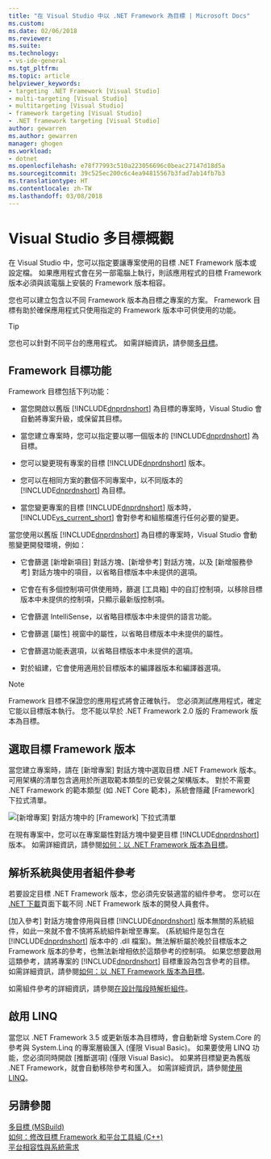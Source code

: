 ```yaml
---
title: "在 Visual Studio 中以 .NET Framework 為目標 | Microsoft Docs"
ms.custom: 
ms.date: 02/06/2018
ms.reviewer: 
ms.suite: 
ms.technology:
- vs-ide-general
ms.tgt_pltfrm: 
ms.topic: article
helpviewer_keywords:
- targeting .NET Framework [Visual Studio]
- multi-targeting [Visual Studio]
- multitargeting [Visual Studio]
- framework targeting [Visual Studio]
- .NET framework targeting [Visual Studio]
author: gewarren
ms.author: gewarren
manager: ghogen
ms.workload:
- dotnet
ms.openlocfilehash: e78f77993c510a223056696c0beac27147d18d5a
ms.sourcegitcommit: 39c525ec200c6c4ea94815567b3fad7ab14fb7b3
ms.translationtype: HT
ms.contentlocale: zh-TW
ms.lasthandoff: 03/08/2018
---
```

# <a name="visual-studio-multi-targeting-overview"></a>Visual Studio 多目標概觀

在 Visual Studio 中，您可以指定要讓專案使用的目標 .NET Framework 版本或設定檔。 如果應用程式會在另一部電腦上執行，則該應用程式的目標 Framework 版本必須與該電腦上安裝的 Framework 版本相容。

您也可以建立包含以不同 Framework 版本為目標之專案的方案。 Framework 目標有助於確保應用程式只使用指定的 Framework 版本中可供使用的功能。

> [!TIP]
> 您也可以針對不同平台的應用程式。 如需詳細資訊，請參閱[多目標](../msbuild/msbuild-multitargeting-overview.md)。

## <a name="framework-targeting-features"></a>Framework 目標功能

Framework 目標包括下列功能：

- 當您開啟以舊版 [!INCLUDE[dnprdnshort](../code-quality/includes/dnprdnshort_md.md)] 為目標的專案時，Visual Studio 會自動將專案升級，或保留其目標。

- 當您建立專案時，您可以指定要以哪一個版本的 [!INCLUDE[dnprdnshort](../code-quality/includes/dnprdnshort_md.md)] 為目標。

- 您可以變更現有專案的目標 [!INCLUDE[dnprdnshort](../code-quality/includes/dnprdnshort_md.md)] 版本。

- 您可以在相同方案的數個不同專案中，以不同版本的 [!INCLUDE[dnprdnshort](../code-quality/includes/dnprdnshort_md.md)] 為目標。

- 當您變更專案的目標 [!INCLUDE[dnprdnshort](../code-quality/includes/dnprdnshort_md.md)] 版本時，[!INCLUDE[vs_current_short](../code-quality/includes/vs_current_short_md.md)] 會對參考和組態檔進行任何必要的變更。

當您使用以舊版 [!INCLUDE[dnprdnshort](../code-quality/includes/dnprdnshort_md.md)] 為目標的專案時，Visual Studio 會動態變更開發環境，例如：

- 它會篩選 [新增新項目] 對話方塊、[新增參考] 對話方塊，以及 [新增服務參考] 對話方塊中的項目，以省略目標版本中未提供的選項。

- 它會在有多個控制項可供使用時，篩選 [工具箱] 中的自訂控制項，以移除目標版本中未提供的控制項，只顯示最新版控制項。

- 它會篩選 IntelliSense，以省略目標版本中未提供的語言功能。

- 它會篩選 [屬性] 視窗中的屬性，以省略目標版本中未提供的屬性。

- 它會篩選功能表選項，以省略目標版本中未提供的選項。

- 對於組建，它會使用適用於目標版本的編譯器版本和編譯器選項。

> [!NOTE]
> Framework 目標不保證您的應用程式將會正確執行。 您必須測試應用程式，確定它能以目標版本執行。 您不能以早於 .NET Framework 2.0 版的 Framework 版本為目標。

## <a name="selecting-a-target-framework-version"></a>選取目標 Framework 版本

當您建立專案時，請在 [新增專案] 對話方塊中選取目標 .NET Framework 版本。 可用架構的清單包含適用於所選取範本類型的已安裝之架構版本。 對於不需要 .NET Framework 的範本類型 (如 .NET Core 範本)，系統會隱藏 [Framework] 下拉式清單。

![[新增專案] 對話方塊中的 [Framework] 下拉式清單](media/vside-newproject-framework.png)

在現有專案中，您可以在專案屬性對話方塊中變更目標 [!INCLUDE[dnprdnshort](../code-quality/includes/dnprdnshort_md.md)] 版本。 如需詳細資訊，請參閱[如何：以 .NET Framework 版本為目標](../ide/how-to-target-a-version-of-the-dotnet-framework.md)。

## <a name="resolving-system-and-user-assembly-references"></a>解析系統與使用者組件參考

若要設定目標 .NET Framework 版本，您必須先安裝適當的組件參考。 您可以在 [.NET 下載](https://www.microsoft.com/net/download/windows)頁面下載不同 .NET Framework 版本的開發人員套件。

[加入參考] 對話方塊會停用與目標 [!INCLUDE[dnprdnshort](../code-quality/includes/dnprdnshort_md.md)] 版本無關的系統組件，如此一來就不會不慎將系統組件新增至專案。 (系統組件是包含在 [!INCLUDE[dnprdnshort](../code-quality/includes/dnprdnshort_md.md)] 版本中的 .dll 檔案)。無法解析屬於晚於目標版本之 Framework 版本的參考，也無法新增相依於這類參考的控制項。 如果您想要啟用這類參考，請將專案的 [!INCLUDE[dnprdnshort](../code-quality/includes/dnprdnshort_md.md)] 目標重設為包含參考的目標。  如需詳細資訊，請參閱[如何：以 .NET Framework 版本為目標](../ide/how-to-target-a-version-of-the-dotnet-framework.md)。

如需組件參考的詳細資訊，請參閱[在設計階段時解析組件](../msbuild/resolving-assemblies-at-design-time.md)。

## <a name="enabling-linq"></a>啟用 LINQ

當您以 .NET Framework 3.5 或更新版本為目標時，會自動新增 System.Core 的參考與 System.Linq 的專案層級匯入 (僅限 Visual Basic)。 如果要使用 LINQ 功能，您必須同時開啟 [推斷選項] (僅限 Visual Basic)。 如果將目標變更為舊版 .NET Framework，就會自動移除參考和匯入。 如需詳細資訊，請參閱[使用 LINQ](/dotnet/csharp/tutorials/working-with-linq)。

## <a name="see-also"></a>另請參閱

[多目標 (MSBuild)](../msbuild/msbuild-multitargeting-overview.md)  
[如何：修改目標 Framework 和平台工具組 (C++)](/cpp/build/how-to-modify-the-target-framework-and-platform-toolset)  
[平台相容性與系統需求](http://www.microsoft.com/visualstudio/eng/products/compatibility)
